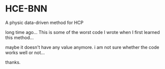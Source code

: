 # HCE-BNN
A physic data-driven method for HCP

long time ago...
This is some of the worst code I wrote when I first learned this method...


maybe it doesn't have any value anymore.
i am not sure whether the code works well or not...

thanks.
